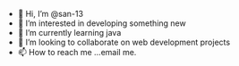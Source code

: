 - 👋 Hi, I’m @san-13
- 👀 I’m interested in developing something new
- 🌱 I’m currently learning java
- 💞️ I’m looking to collaborate on web development projects
- 📫 How to reach me ...email me.

<!---
san-13/san-13 is a ✨ special ✨ repository because its `README.md` (this file) appears on your GitHub profile.
You can click the Preview link to take a look at your changes.
--->
